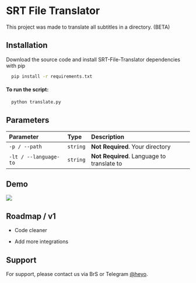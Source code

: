 
# SRT File Translator

This project was made to translate all subtitles in a directory.
(BETA)

## Installation

Download the source code and
install SRT-File-Translator dependencies with pip

```bash
  pip install -r requirements.txt
```

#### To run the script:

```bash
  python translate.py
```
## Parameters


| Parameter | Type     | Description                |
| :-------- | :------- | :------------------------- |
| `-p / --path` | `string` | **Not Required**. Your directory |
| `-lt / --language-to` | `string` | **Not Required**. Language to translate to |

## Demo

![](https://github.com/autobiografia/SRT-File-Translator/demo.gif)
## Roadmap / v1

- Code cleaner

- Add more integrations


## Support

For support, please contact us via BrS or Telegram [@heyo](https://t.me/uemano).

